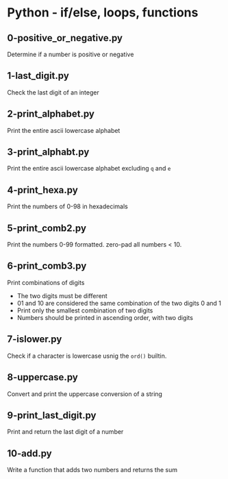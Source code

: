 # Python - if/else, loops, functions

## 0-positive_or_negative.py
Determine if a number is positive or negative

## 1-last_digit.py
Check the last digit of an integer

## 2-print_alphabet.py
Print the entire ascii lowercase alphabet

## 3-print_alphabt.py
Print the entire ascii lowercase alphabet excluding `q` and `e`

## 4-print_hexa.py
Print the numbers of 0-98 in hexadecimals

## 5-print_comb2.py
Print the numbers 0-99 formatted. zero-pad all numbers < 10.

## 6-print_comb3.py
Print combinations of digits
- The two digits must be different
- 01 and 10 are considered the same combination of the two digits 0 and 1
- Print only the smallest combination of two digits
- Numbers should be printed in ascending order, with two digits

## 7-islower.py
Check if a character is lowercase usnig the `ord()` builtin.

## 8-uppercase.py
Convert and print the uppercase conversion of a string

## 9-print_last_digit.py
Print and return the last digit of a number

## 10-add.py
Write a function that adds two numbers and returns the sum
